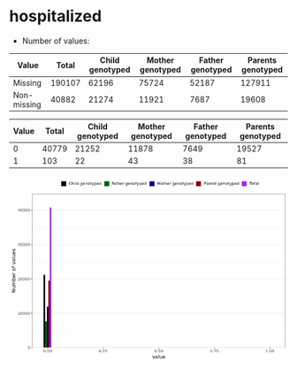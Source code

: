 # hospitalized
- Number of values:

| Value | Total | Child genotyped | Mother genotyped | Father genotyped | Parents genotyped |
| ----- | ----- | --------------- | ---------------- | ---------------- |---------------- |
| Missing | 190107 | 62196 | 75724 | 52187 | 127911 |
| Non-missing | 40882 | 21274 | 11921 | 7687 | 19608 |

| Value | Total | Child genotyped | Mother genotyped | Father genotyped | Parents genotyped |
| ----- | ----- | --------------- | ---------------- | ---------------- |---------------- |
| 0 | 40779 | 21252 | 11878 | 7649 | 19527 |
| 1 | 103 | 22 | 43 | 38 | 81 |



![](hospitalized_n.png)



